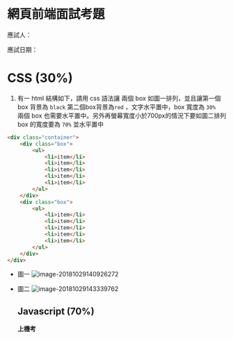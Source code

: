 # 網頁前端面試考題

應試人：

應試日期：

# CSS (30%)

1. 有一 html 結構如下，請用 css 語法讓 兩個 box 如圖一排列，並且讓第一個box 背景為 `black` 第二個box背景為`red` ，文字水平置中，box 寬度為 `30% ` 兩個 box 也需要水平置中。另外再螢幕寬度小於700px的情況下要如圖二排列 box 的寬度要為 `70%` 並水平置中

```html
<div class="container">
    <div class="box">
        <ul>
            <li>item</li>
            <li>item</li>
            <li>item</li>
            <li>item</li>
            <li>item</li>
        </ul>
    </div>
    <div class="box">
        <ul>
            <li>item</li>
            <li>item</li>
            <li>item</li>
            <li>item</li>
            <li>item</li>
        </ul>
    </div>
</div>
```
- 圖一
  ![image-20181029140926272](https://ws1.sinaimg.cn/large/006tNbRwgy1fwp2ad2im5j30zm0490sr.jpg)

- 圖二
  ![image-20181029143339762](https://ws1.sinaimg.cn/large/006tNbRwgy1fwp2ziqmawj30zk0eygmd.jpg)

  ## Javascript (70%)

  **上機考**
